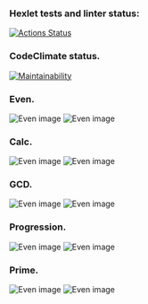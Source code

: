 ### Hexlet tests and linter status:
[![Actions Status](https://github.com/skydesh/java-project-lvl1/workflows/hexlet-check/badge.svg)](https://github.com/skydesh/java-project-lvl1/actions)
### CodeClimate status.
[![Maintainability](https://api.codeclimate.com/v1/badges/a99a88d28ad37a79dbf6/maintainability)](https://codeclimate.com/github/codeclimate/codeclimate/maintainability)
### Even.
![Even image](src/main/resources/even.png)
![Even image](src/main/resources/no-even.png)
### Calc.
![Even image](src/main/resources/calc.png)
![Even image](src/main/resources/no-calc.png)
### GCD.
![Even image](src/main/resources/gcd.png)
![Even image](src/main/resources/no-gcd.png)
### Progression.
![Even image](src/main/resources/prog.png)
![Even image](src/main/resources/no-prog.png)
### Prime.
![Even image](src/main/resources/prime.png)
![Even image](src/main/resources/no-prime.png)

